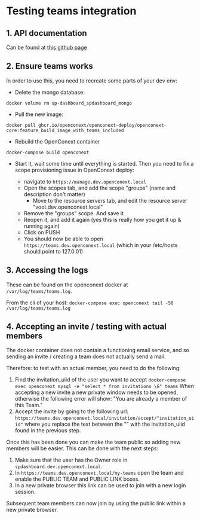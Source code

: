 # Testing teams integration

## 1. API documentation

Can be found at [this github page](https://github.com/OpenConext/OpenConext-Teams-NG/wiki)

## 2. Ensure teams works

In order to use this, you need to recreate some parts of your dev env:

- Delete the mongo database:

`docker volume rm sp-dashboard_spdashboard_mongo`

- Pull the new image:

`docker pull ghcr.io/openconext/openconext-deploy/openconext-core:feature_build_image_with_teams_included`

- Rebuild the OpenConext container

`docker-compose build openconext`

- Start it, wait some time until everything is started. Then you need to fix a scope provisioning issue in OpenConext deploy:

    - navigate to `https://manage.dev.openconext.local`
    - Open the scopes tab, and add the scope "groups" (name and description don't matter)
        - Move to the resource servers tab, and edit the resource server "voot.dev.openconext.local"
    - Remove the "groups" scope. And save it
    - Reopen it, and add it again (yes this is really how you get it up & running again)
    - Click on PUSH
    - You should now be able to open `https://teams.dev.openconext.local` (which in your /etc/hosts should point to 127.0.01)

## 3. Accessing the logs

These can be found on the openconext docker at `/var/log/teams/teams.log`.

From the cli of your host: `docker-compose exec openconext tail -50  /var/log/teams/teams.log`

## 4. Accepting an invite / testing with actual members

The docker container does not contain a functioning email service, and so sending an invite / creating a team does not actually send a mail.

Therefore: to test with an actual member, you need to do the following:
1. Find the invitation_uiid of the user you want to accept `docker-compose exec openconext mysql -e "select * from invitations \G" teams`
When accepting a new invite a new private window needs to be opened, otherwise the following error will show: "You are already a member of this Team."
2. Accept the invite by going to the following url: `https://teams.dev.openconext.local/invitation/accept/"invitation_uiid"` where you replace the text between the "" with the invitation_uiid found in the previous step.

Once this has been done you can make the team public so adding new members will be easier.
This can be done with the next steps:
1. Make sure that the user has the Owner role in `spdashboard.dev.openconext.local`.
2. In `https://teams.dev.openconext.local/my-teams` open the team and enable the PUBLIC TEAM and PUBLIC LINK boxes.
3. In a new private browser this link can be used to join with a new login session.

Subsequent team members can now join by using the public link within a new private browser.
